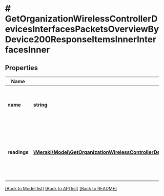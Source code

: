 # # GetOrganizationWirelessControllerDevicesInterfacesPacketsOverviewByDevice200ResponseItemsInnerInterfacesInner

## Properties

Name | Type | Description | Notes
------------ | ------------- | ------------- | -------------
**name** | **string** | The name of the wireless LAN controller interface | [optional]
**readings** | [**\Meraki\Model\GetOrganizationWirelessControllerDevicesInterfacesPacketsOverviewByDevice200ResponseItemsInnerInterfacesInnerReadingsInner[]**](GetOrganizationWirelessControllerDevicesInterfacesPacketsOverviewByDevice200ResponseItemsInnerInterfacesInnerReadingsInner.md) | The status of packets counter on the interfaces of the wireless LAN controller | [optional]

[[Back to Model list]](../../README.md#models) [[Back to API list]](../../README.md#endpoints) [[Back to README]](../../README.md)
